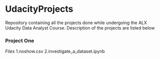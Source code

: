 # UdacityProjects
Repository containing all the projects done while undergoing the ALX Udacity Data Analyst Course. Description of the projects are listed below

### Project One
<i>Files</i>
1.noshow.csv
2.investigate_a_dataset.ipynb
